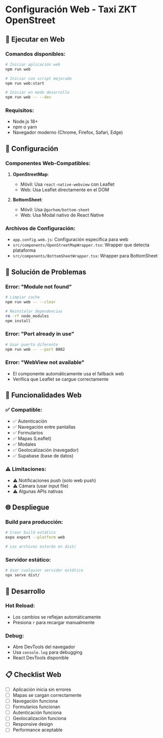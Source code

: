 # Configuración Web - Taxi ZKT OpenStreet

## 🚀 Ejecutar en Web

### Comandos disponibles:

```bash
# Iniciar aplicación web
npm run web

# Iniciar con script mejorado
npm run web:start

# Iniciar en modo desarrollo
npm run web -- --dev
```

### Requisitos:

- Node.js 18+ 
- npm o yarn
- Navegador moderno (Chrome, Firefox, Safari, Edge)

## 🔧 Configuración

### Componentes Web-Compatibles:

1. **OpenStreetMap**: 
   - Móvil: Usa `react-native-webview` con Leaflet
   - Web: Usa Leaflet directamente en el DOM

2. **BottomSheet**:
   - Móvil: Usa `@gorhom/bottom-sheet`
   - Web: Usa Modal nativo de React Native

### Archivos de Configuración:

- `app.config.web.js`: Configuración específica para web
- `src/components/OpenStreetMapWrapper.tsx`: Wrapper que detecta plataforma
- `src/components/BottomSheetWrapper.tsx`: Wrapper para BottomSheet

## 🐛 Solución de Problemas

### Error: "Module not found"
```bash
# Limpiar cache
npm run web -- --clear

# Reinstalar dependencias
rm -rf node_modules
npm install
```

### Error: "Port already in use"
```bash
# Usar puerto diferente
npm run web -- --port 8082
```

### Error: "WebView not available"
- El componente automáticamente usa el fallback web
- Verifica que Leaflet se cargue correctamente

## 📱 Funcionalidades Web

### ✅ Compatible:
- ✅ Autenticación
- ✅ Navegación entre pantallas
- ✅ Formularios
- ✅ Mapas (Leaflet)
- ✅ Modales
- ✅ Geolocalización (navegador)
- ✅ Supabase (base de datos)

### ⚠️ Limitaciones:
- ⚠️ Notificaciones push (solo web push)
- ⚠️ Cámara (usar input file)
- ⚠️ Algunas APIs nativas

## 🌐 Despliegue

### Build para producción:
```bash
# Crear build estático
expo export --platform web

# Los archivos estarán en dist/
```

### Servidor estático:
```bash
# Usar cualquier servidor estático
npx serve dist/
```

## 🔄 Desarrollo

### Hot Reload:
- Los cambios se reflejan automáticamente
- Presiona `r` para recargar manualmente

### Debug:
- Abre DevTools del navegador
- Usa `console.log` para debugging
- React DevTools disponible

## 📋 Checklist Web

- [ ] Aplicación inicia sin errores
- [ ] Mapas se cargan correctamente
- [ ] Navegación funciona
- [ ] Formularios funcionan
- [ ] Autenticación funciona
- [ ] Geolocalización funciona
- [ ] Responsive design
- [ ] Performance aceptable 